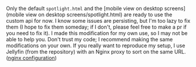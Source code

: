 Only the default `spotlight.html` and the [mobile view on desktop screens](mobile view on desktop screens/spotlight.html) are ready to use the custom api for now. 
I know some issues are persisting, but I'm too lazy to fix them (I hope to fix them someday; if I don't, please feel free to make a pr if you need to fix it). 
I made this modification for my own use, so I may not be able to help you. 
Don't trust my code; I recommend making the same modifications on your own.
If you really want to reproduce my setup, I use Jellyfin (from the repository) with an Nginx proxy to sort on the same URL. ([nginx configuration](nginx/default-nginx))